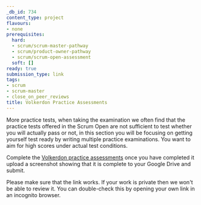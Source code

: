 ```yaml
---
_db_id: 734
content_type: project
flavours:
- none
prerequisites:
  hard:
  - scrum/scrum-master-pathway
  - scrum/product-owner-pathway
  - scrum/scrum-open-assessment
  soft: []
ready: true
submission_type: link
tags:
- scrum
- scrum-master
- close_on_peer_reviews
title: Volkerdon Practice Assessments
---
```


More practice tests, when taking the examination we often find that the practice tests offered in the Scrum Open are not sufficient to test whether you will actually pass or not, in this section you will be focusing on getting yourself test ready by writing multiple practice examinations. You want to aim for high scores under actual test conditions.

Complete the [Volkerdon practice assessments](https://www.volkerdon.com/bundles/agile-scrum-mock-exam) once you have completed it upload a screenshot showing that it is complete to your Google Drive and submit.

Please make sure that the link works. If your work is private then we won't be able to review it. You can double-check this by opening your own link in an incognito browser.
